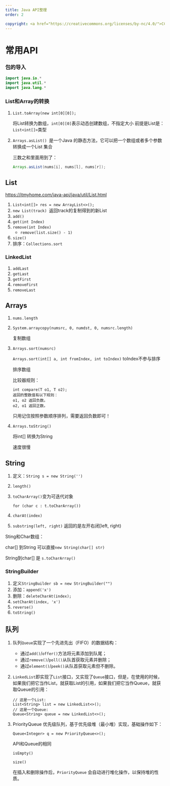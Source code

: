 ```yaml
---
title: Java API整理
order: 2

copyright: <a href="https://creativecommons.org/licenses/by-nc/4.0/">CC BY-NC 4.0协议</a>
---
```




# 常用API

### 包的导入

```java
import java.io.*
import java.util.*
import java.lang.*
```



### List和Array的转换

1. `List.toArray(new int[0][0]);` 

   将List转换为数组，`int[0][0]`表示动态创建数组，不指定大小
   前提是List是：`List<int[]>`类型

2. `Arrays.asList() `是一个Java 的静态方法，它可以把一个数组或者多个参数转换成一个List 集合

   三数之和里面用到了：

   ```java
   Arrays.asList(nums[i], nums[l], nums[r]);
   ```

## List

https://itmyhome.com/java-api/java/util/List.html

1. `List<int[]> res = new ArrayList<>();`
2. `new List(track) `返回track的复制得到的新List
3. `add()`
4. `get(int Index)`
5. `remove(int Index)`
   - `remove(list.size() - 1)`
6. `size()`
7. 排序：`Collections.sort`



### LinkedList

1. `addLast`
2. `getLast`
3. `getFirst`
4. `removeFirst`
5. `removeLast`



## Arrays

1. `nums.length`

2. `System.arraycopy(numsrc, 0, numdst, 0, numsrc.length)`

   复制数组

3. `Arrays.sort(numsrc)`

   `Arrays.sort(int[] a, int fromIndex, int toIndex)` toIndex不参与排序

   排序数组

   比较器规则：

   ```
   int compare(T o1, T o2);
   返回的整数值有以下规则：
   o1, o2 返回负数。
   o2, o1 返回正数。
   ```

   只用记住按照参数顺序排列，需要返回负数即可！

4. `Arrays.toString()`

   将int[] 转换为String

   速度很慢

## String

1. 定义：`String s = new String('')` 

2. `length()`

3. `toCharArray()`变为可迭代对象

   ```for (char c : t.toCharArray()) ```

4. `charAt(index)`
5. `substring(left, right)` 返回的是左开右闭[left, right)



Sting和Char数组：

char[] 到String 可以直接`new String(char[] str)`

String到char[] 是 `s.toCharArray()`

### StringBuilder

1. 定义`StringBuilder sb = new StringBuilder("")`
2. 添加：`append('x')`
3. 删除：`deleteCharAt(index);`
4. `setCharAt(index, 'x')`
5. `reverse()`
6. `toString()`



## 队列

1. 队列`Queue`实现了一个先进先出（FIFO）的数据结构：

   - 通过`add()`/`offer()`方法将元素添加到队尾；
   - 通过`remove()`/`poll()`从队首获取元素并删除；
   - 通过`element()`/`peek()`从队首获取元素但不删除。

2. `LinkedList`即实现了`List`接口，又实现了`Queue`接口，但是，在使用的时候，如果我们把它当作List，就获取List的引用，如果我们把它当作Queue，就获取Queue的引用：

   ```
   // 这是一个List:
   List<String> list = new LinkedList<>();
   // 这是一个Queue:
   Queue<String> queue = new LinkedList<>();
   ```

3. PriorityQueue 优先级队列，基于优先级堆（最小堆）实现，基础操作如下：

   `Queue<Integer> q = new PriorityQueue<>();`

   API和Queue的相同
   
   `isEmpty()`
   
   `size()`
   
    在插入和删除操作后，`PriorityQueue` 会自动进行堆化操作，以保持堆的性质。

